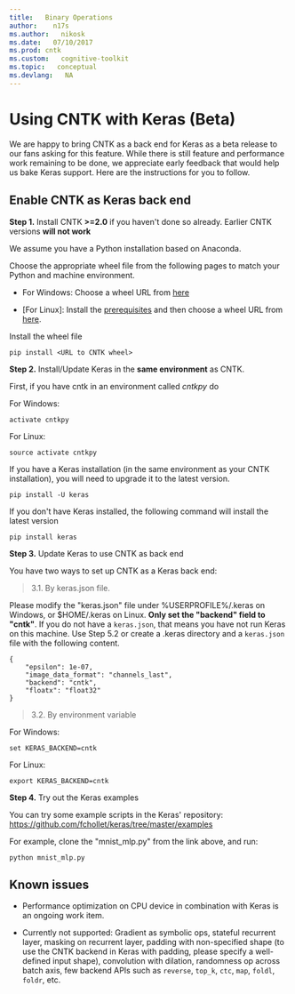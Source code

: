 ```yaml
---
title:   Binary Operations
author:    n17s
ms.author:   nikosk
ms.date:   07/10/2017
ms.prod: cntk
ms.custom:   cognitive-toolkit
ms.topic:   conceptual
ms.devlang:   NA
---
```



# Using CNTK with Keras (Beta)

We are happy to bring CNTK as a back end for Keras as a beta release to our fans asking for this feature. While there is still feature and performance work remaining to be done, we appreciate early feedback that would help us bake Keras support. Here are the instructions for you to follow.

## Enable CNTK as Keras back end

**Step 1.** Install CNTK **>=2.0** if you haven't done so already. Earlier CNTK versions **will not work**

We assume you have a Python installation based on Anaconda. 

Choose the appropriate wheel file from the following pages to match your Python and machine environment.

- For Windows: Choose a wheel URL from [here](./Setup-Windows-Python.md)

- [For Linux]: Install the [prerequisites](./Setup-Linux-Python.md) and then choose a wheel URL from [here](./Setup-Linux-Python.md).

Install the wheel file

```
pip install <URL to CNTK wheel>
```

**Step 2.** Install/Update Keras in the **same environment** as CNTK.

First, if you have cntk in an environment called *cntkpy* do

For Windows:

```
activate cntkpy
```

For Linux:

```
source activate cntkpy
```

If you have a Keras installation (in the same environment as your CNTK installation), you will need to upgrade it to the latest version.

```pip install -U keras```

If you don't have Keras installed, the following command will install the latest version

```pip install keras```

**Step 3.** Update Keras to use CNTK as back end

You have two ways to set up CNTK as a Keras back end:

> 3.1. By keras.json file.

Please modify the "keras.json" file under %USERPROFILE%/.keras on Windows, or $HOME/.keras on Linux. **Only set the "backend" field to "cntk"**. If you do not have a ```keras.json```, that means you have not run Keras on this machine. Use Step 5.2 or create a .keras directory and a ```keras.json``` file with the following content.

```
{
    "epsilon": 1e-07, 
    "image_data_format": "channels_last", 
    "backend": "cntk", 
    "floatx": "float32" 
}
```

> 3.2. By environment variable

For Windows:

```
set KERAS_BACKEND=cntk
```

For Linux:

```
export KERAS_BACKEND=cntk
```

**Step 4.** Try out the Keras examples

You can try some example scripts in the Keras' repository: https://github.com/fchollet/keras/tree/master/examples

For example, clone the "mnist_mlp.py" from the link above, and run:

```python mnist_mlp.py```

## Known issues

* Performance optimization on CPU device in combination with Keras is an ongoing work item.

* Currently not supported: Gradient as symbolic ops, stateful recurrent layer, masking on recurrent layer, padding with non-specified shape (to use the CNTK backend in Keras with padding, please specify a well-defined input shape), convolution with dilation, randomness op across batch axis, few backend APIs such as `reverse`, `top_k`, `ctc`, `map`, `foldl`, `foldr`, etc.
